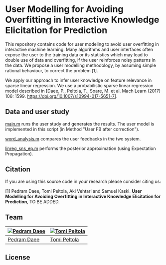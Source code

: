 # User Modelling for Avoiding Overfitting in Interactive Knowledge Elicitation for Prediction

This repository contains code for user modeling to avoid user overfitting in interactive machine learning. Many algorithms and user interfaces often expose the user to the training data or its statistics which may lead to double use of data and overfitting, if the user reinforces noisy patterns in the data. We propose a user modelling methodology, by assuming simple rational behaviour, to correct the problem [1].

We apply our approach to infer user knowledge on feature relevance in sparse linear regression. We use a probabilistic sparse linear regression model described in [Daee, P., Peltola, T., Soare, M. et al. Mach Learn (2017) 106: 1599. https://doi.org/10.1007/s10994-017-5651-7].

## Data and user study 

[main.m](main.m) runs the user study and generates the results. The user model is implemented in this script (in Method "User FB after correction").

[word_analysis.m](word_analysis.m) compares the user feedbacks in the two system.

[linreg_sns_ep.m](linreg_sns_ep.m) performs the posterior approximation (using Expectation Propagation).


## Citation

If you are using this source code in your research please consider citing us:

[1] Pedram Daee, Tomi Peltola, Aki Vehtari and Samuel Kaski. **User Modelling for Avoiding Overfitting in Interactive Knowledge Elicitation for Prediction**, TO BE ADDED.

## Team

[![Pedram Daee](https://sites.google.com/site/pedramdaee/_/rsrc/1428612543885/home/Pedram.jpg?height=100&width=76)](https://github.com/PedramDaee) | [![Tomi Peltola](http://research.cs.aalto.fi/pml/personnelpics/tomi.jpg?s=500)](https://github.com/to-mi) 
---|---
[Pedram Daee](https://sites.google.com/site/pedramdaee/home) | [Tomi Peltola](https://github.com/to-mi) 


## License
